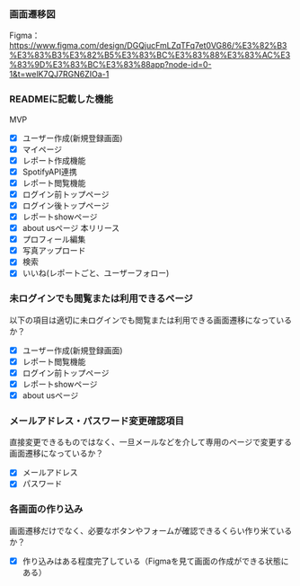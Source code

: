 ### 画面遷移図
Figma：https://www.figma.com/design/DGQjucFmLZqTFq7et0VG86/%E3%82%B3%E3%83%B3%E3%82%B5%E3%83%BC%E3%83%88%E3%83%AC%E3%83%9D%E3%83%BC%E3%83%88app?node-id=0-1&t=welK7QJ7RGN6ZIOa-1

### READMEに記載した機能
MVP
- [x] ユーザー作成(新規登録画面)
- [x] マイページ
- [x] レポート作成機能
- [x] SpotifyAPI連携
- [x] レポート閲覧機能
- [x] ログイン前トップページ
- [x] ログイン後トップページ
- [x] レポートshowページ
- [x] about usページ
本リリース
- [x] プロフィール編集
- [x] 写真アップロード
- [x] 検索
- [x] いいね(レポートごと、ユーザーフォロー)

### 未ログインでも閲覧または利用できるページ
以下の項目は適切に未ログインでも閲覧または利用できる画面遷移になっているか？
- [x] ユーザー作成(新規登録画面)
- [x] レポート閲覧機能
- [x] ログイン前トップページ
- [x] レポートshowページ
- [x] about usページ

### メールアドレス・パスワード変更確認項目
直接変更できるものではなく、一旦メールなどを介して専用のページで変更する画面遷移になっているか？
- [x] メールアドレス
- [x] パスワード

### 各画面の作り込み
画面遷移だけでなく、必要なボタンやフォームが確認できるくらい作り米ているか？
- [x] 作り込みはある程度完了している（Figmaを見て画面の作成ができる状態にある）